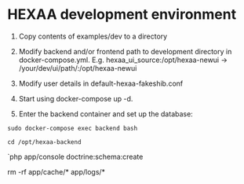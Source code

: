 # HEXAA development environment

1. Copy contents of examples/dev to a directory

2. Modify backend and/or frontend path to development directory in docker-compose.yml. E.g. hexaa_ui_source:/opt/hexaa-newui -> /your/dev/ui/path/:/opt/hexaa-newui

2. Modify user details in default-hexaa-fakeshib.conf

3. Start using docker-compose up -d.

4. Enter the backend container and set up the database:
 
  `sudo docker-compose exec backend bash`
  
  `cd /opt/hexaa-backend`
  
  `php app/console doctrine:schema:create
  
  rm -rf app/cache/* app/logs/*
